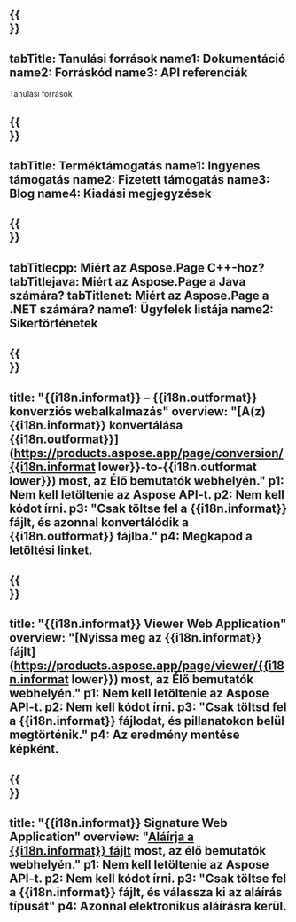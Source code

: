 ﻿---
translation: true
deploy: false
---

{{<section learningresources>}}
---
tabTitle: Tanulási források
name1: Dokumentáció
name2: Forráskód
name3: API referenciák
---

Tanulási források

{{<section support>}}
---
tabTitle: Terméktámogatás
name1: Ingyenes támogatás
name2: Fizetett támogatás
name3: Blog
name4: Kiadási megjegyzések
---

{{<section why>}}
---
tabTitlecpp: Miért az Aspose.Page C++-hoz?
tabTitlejava: Miért az Aspose.Page a Java számára?
tabTitlenet: Miért az Aspose.Page a .NET számára?
name1: Ügyfelek listája
name2: Sikertörténetek
---

{{<section widgetbackup>}}
---
title: "{{i18n.informat}} – {{i18n.outformat}} konverziós webalkalmazás"
overview: "[A(z) {{i18n.informat}} konvertálása {{i18n.outformat}}](https://products.aspose.app/page/conversion/{{i18n.informat lower}}-to-{{i18n.outformat lower}}) most, az Élő bemutatók webhelyén."
p1: Nem kell letöltenie az Aspose API-t.
p2: Nem kell kódot írni.
p3: "Csak töltse fel a {{i18n.informat}} fájlt, és azonnal konvertálódik a {{i18n.outformat}} fájlba."
p4: Megkapod a letöltési linket.
---

{{<section widgetbackupview>}}
---
title: "{{i18n.informat}} Viewer Web Application"
overview: "[Nyissa meg az {{i18n.informat}} fájlt](https://products.aspose.app/page/viewer/{{i18n.informat lower}}) most, az Élő bemutatók webhelyén."
p1: Nem kell letöltenie az Aspose API-t.
p2: Nem kell kódot írni.
p3: "Csak töltsd fel a {{i18n.informat}} fájlodat, és pillanatokon belül megtörténik."
p4: Az eredmény mentése képként.
---

{{<section widgetbackupsign>}}
---
title: "{{i18n.informat}} Signature Web Application"
overview: "[Aláírja a {{i18n.informat}} fájlt](https://products.aspose.app/page/signature/xps) most, az élő bemutatók webhelyén."
p1: Nem kell letöltenie az Aspose API-t.
p2: Nem kell kódot írni.
p3: "Csak töltse fel a {{i18n.informat}} fájlt, és válassza ki az aláírás típusát"
p4: Azonnal elektronikus aláírásra kerül.
---